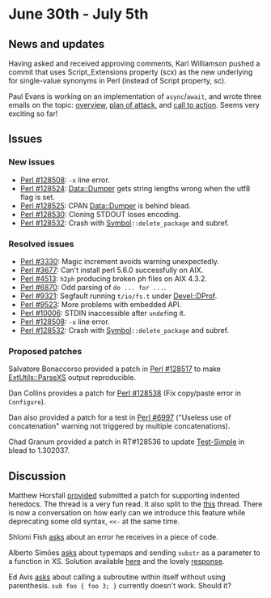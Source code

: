 # June 30th - July 5th

## News and updates

Having asked and received approving comments, Karl Williamson
pushed a commit that uses Script\_Extensions property (scx)
as the new underlying for single-value synonyms in Perl (instead
of Script property, sc).

Paul Evans is working on an implementation of `async`/`await`,
and wrote three emails on the topic:
[overview](http://www.nntp.perl.org/group/perl.perl5.porters/237518),
[plan of attack](http://www.nntp.perl.org/group/perl.perl5.porters/237516),
and
[call to action](http://www.nntp.perl.org/group/perl.perl5.porters/237517).
Seems very exciting so far!

## Issues

### New issues

* [Perl #128508](https://rt.perl.org/Ticket/Display.html?id=128508):
  `-x` line error.
* [Perl #128524](https://rt.perl.org/Ticket/Display.html?id=128524):
  [Data::Dumper](https://metacpan.org/pod/Data::Dumper)
  gets string lengths wrong when the utf8 flag is set.
* [Perl #128525](https://rt.perl.org/Ticket/Display.html?id=128525):
  CPAN [Data::Dumper](https://metacpan.org/pod/Data::Dumper) is
  behind blead.
* [Perl #128530](https://rt.perl.org/Ticket/Display.html?id=128530):
  Cloning STDOUT loses encoding.
* [Perl #128532](https://rt.perl.org/Ticket/Display.html?id=128532):
  Crash with
  [Symbol](https://metacpan.org/pod/Symbol)`::delete_package` and
  subref.

### Resolved issues

* [Perl #3330](https://rt.perl.org/Ticket/Display.html?id=3330):
  Magic increment avoids warning unexpectedly.
* [Perl #3677](https://rt.perl.org/Ticket/Display.html?id=3677):
  Can't install perl 5.6.0 successfully on AIX.
* [Perl #4513](https://rt.perl.org/Ticket/Display.html?id=4513):
  `h2ph` producing broken ph files on AIX 4.3.2.
* [Perl #6870](https://rt.perl.org/Ticket/Display.html?id=6870):
  Odd parsing of `do ... for ...`.
* [Perl #9321](https://rt.perl.org/Ticket/Display.html?id=9321):
  Segfault running `t/io/fs.t` under
  [Devel::DProf](https://metacpan.org/pod/Devel::DProf).
* [Perl #9523](https://rt.perl.org/Ticket/Display.html?id=9523):
  More problems with embedded API.
* [Perl #10006](https://rt.perl.org/Ticket/Display.html?id=10006):
  STDIN inaccessible after `undef`ing it.
* [Perl #128508](https://rt.perl.org/Ticket/Display.html?id=128508):
  `-x` line error.
* [Perl #128532](https://rt.perl.org/Ticket/Display.html?id=128532):
  Crash with
  [Symbol](https://metacpan.org/pod/Symbol)`::delete_package` and
  subref.

### Proposed patches

Salvatore Bonaccorso provided a patch in
[Perl #128517](https://rt.perl.org/Ticket/Display.html?id=128517)
to make [ExtUtils::ParseXS](https://metacpan.org/pod/ExtUtils::ParseXS)
output reproducible.

Dan Collins provides a patch for
[Perl #128538](https://rt.perl.org/Ticket/Display.html?id=128538)
(Fix copy/paste error in `Configure`).

Dan also provided a patch for a test in
[Perl #6997](https://rt.perl.org/Ticket/Display.html?id=6997)
("Useless use of concatenation" warning not triggered by multiple
concatenations).

Chad Granum provided a patch in
RT#128536
to update [Test-Simple](https://metacpan.org/release/Test-Simple)
in blead to 1.302037.

## Discussion

Matthew Horsfall
[provided](http://www.nntp.perl.org/group/perl.perl5.porters/237477)
submitted a patch for supporting indented heredocs. The thread is
a very fun read. It also split to the
[this](http://www.nntp.perl.org/group/perl.perl5.porters/237526)
thread. There is now a conversation on how early can we introduce
this feature while deprecating some old syntax, `<<-` at the same
time.

Shlomi Fish
[asks](http://www.nntp.perl.org/group/perl.perl5.porters/237514)
about an error he receives in a piece of code.

Alberto Simões
[asks](http://www.nntp.perl.org/group/perl.perl5.porters/237576)
about typemaps and sending `substr` as a parameter to a function
in XS. Solution available
[here](http://www.nntp.perl.org/group/perl.perl5.porters/237606)
and the lovely
[response](http://www.nntp.perl.org/group/perl.perl5.porters/237611).

Ed Avis
[asks](http://www.nntp.perl.org/group/perl.perl5.porters/237597)
about calling a subroutine within itself without using
parenthesis. `sub foo { foo 3; }` currently doesn't work. Should
it?
